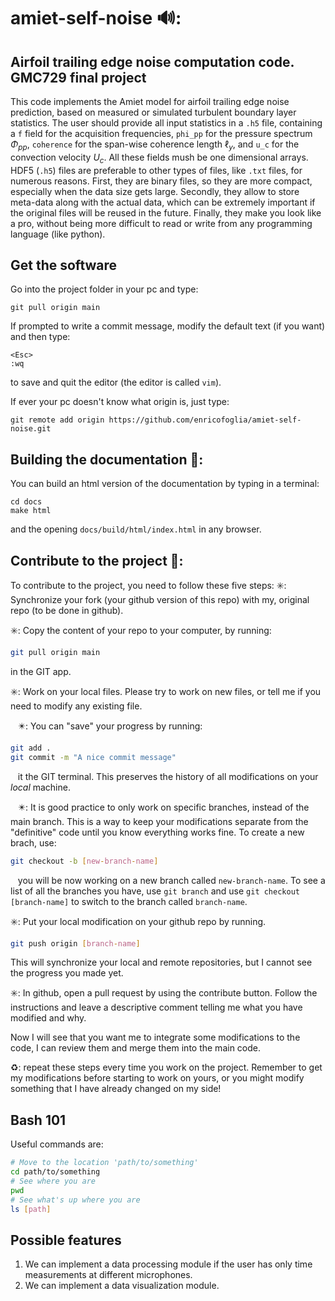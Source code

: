 # amiet-self-noise 🔊:
## Airfoil trailing edge noise computation code. GMC729 final project

This code implements the Amiet model for airfoil trailing edge noise prediction, based on measured or simulated turbulent boundary layer statistics. The user should provide all input statistics in a `.h5` file, containing a `f` field for the acquisition frequencies, `phi_pp` for the pressure spectrum $\Phi_{pp}$, `coherence` for the span-wise coherence length $\ell_y$, and `u_c` for the convection velocity $U_c$. All these fields mush be one dimensional arrays. HDF5 (`.h5`) files are preferable to other types of files, like `.txt` files, for numerous reasons. First, they are binary files, so they are more compact, especially when the data size gets large. Secondly, they allow to store meta-data along with the actual data, which can be extremely important if the original files will be reused in the future. Finally, they make you look like a pro, without being more difficult to read or write from any programming language (like python).

## Get the software
Go into the project folder in your pc and type:
```
git pull origin main
```
If prompted to write a commit message, modify the default text (if you want) and then type:
```
<Esc>
:wq
```
to save and quit the editor (the editor is called ``vim``).

If ever your pc doesn't know what origin is, just type:
```
git remote add origin https://github.com/enricofoglia/amiet-self-noise.git
```

## Building the documentation 📑:
You can build an html version of the documentation by typing in a terminal:
```
cd docs
make html
```
and the opening ``docs/build/html/index.html`` in any browser.

## Contribute to the project 🚧:
To contribute to the project, you need to follow these five steps:
✳️: Synchronize your fork (your github version of this repo) with my, original repo (to be done in github).

✳️: Copy the content of your repo to your computer, by running:
   ```bash
   git pull origin main
   ```
   in the GIT app.
 
✳️: Work on your local files. Please try to work on new files, or tell me if you need to modify any existing file.

&nbsp;&nbsp;&nbsp;✴️: You can "save" your progress by running:
    
  ```bash
  git add .
  git commit -m "A nice commit message"
  ```
&nbsp;&nbsp;&nbsp;it the GIT terminal. This preserves the history of all modifications on your *local* machine.
  
&nbsp;&nbsp;&nbsp;✴️: It is good practice to only work on specific branches, instead of the main branch. This is a way to keep your modifications separate from the "definitive" code until you know everything works fine. To create a new brach, use:
  ```bash
  git checkout -b [new-branch-name]
  ```
&nbsp;&nbsp;&nbsp;you will be now working on a new branch called ``new-branch-name``. To see a list of all the branches you have, use ``git branch`` and use ``git checkout [branch-name]`` to switch to the branch called ``branch-name``.
  
✳️: Put your local modification on your github repo by running.
   ```bash
   git push origin [branch-name]
   ```
   This will synchronize your local and remote repositories, but I cannot see the progress you made yet.
   
✳️: In github, open a pull request by using the contribute button. Follow the instructions and leave a descriptive comment telling me what you have modified and why.

Now I will see that you want me to integrate some modifications to the code, I can review them and merge them into the main code. 

♻️: repeat these steps every time you work on the project. Remember to get my modifications before starting to work on yours, or you might modify something that I have already changed on my side!

## Bash 101
Useful commands are:
```bash
# Move to the location 'path/to/something'
cd path/to/something
# See where you are
pwd
# See what's up where you are
ls [path]
```

## Possible features
1. We can implement a data processing module if the user has only time measurements at different microphones.
2. We can implement a data visualization module.



